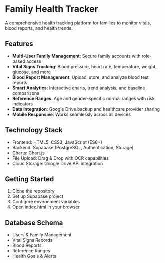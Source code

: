 # Family Health Tracker

A comprehensive health tracking platform for families to monitor vitals, blood reports, and health trends.

## Features

- **Multi-User Family Management**: Secure family accounts with role-based access
- **Vital Signs Tracking**: Blood pressure, heart rate, temperature, weight, glucose, and more
- **Blood Report Management**: Upload, store, and analyze blood test reports
- **Smart Analytics**: Interactive charts, trend analysis, and baseline comparisons
- **Reference Ranges**: Age and gender-specific normal ranges with risk indicators
- **Data Integration**: Google Drive backup and healthcare provider sharing
- **Mobile Responsive**: Works seamlessly across all devices

## Technology Stack

- Frontend: HTML5, CSS3, JavaScript (ES6+)
- Backend: Supabase (PostgreSQL, Authentication, Storage)
- Charts: Chart.js
- File Upload: Drag & Drop with OCR capabilities
- Cloud Storage: Google Drive API integration

## Getting Started

1. Clone the repository
2. Set up Supabase project
3. Configure environment variables
4. Open index.html in your browser

## Database Schema

- Users & Family Management
- Vital Signs Records
- Blood Reports
- Reference Ranges
- Health Goals & Alerts